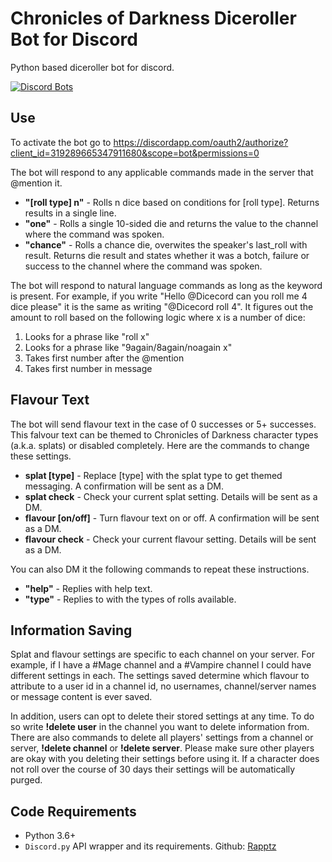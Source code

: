 # Chronicles of Darkness Diceroller Bot for Discord
Python based diceroller bot for discord.

[![Discord Bots](https://discordbots.org/api/widget/319289665347911680.png)](https://discordbots.org/bot/319289665347911680?utm_source=widget)

## Use

To activate the bot go to https://discordapp.com/oauth2/authorize?client_id=319289665347911680&scope=bot&permissions=0

The bot will respond to any applicable commands made in the server that @mention it.

* **"[roll type] n"** - Rolls n dice based on conditions for [roll type]. Returns results in a single line. 
* **"one"** - Rolls a single 10-sided die and returns the value to the channel where the command was spoken.
* **"chance"** - Rolls a chance die, overwites the speaker's last_roll with result. Returns die result and states whether it was a botch, failure or success to the channel where the command was spoken.  

The bot will respond to natural language commands as long as the keyword is present. For example, if you write "Hello @Dicecord can you roll me 4 dice please" it is the same as writing "@Dicecord roll 4".
It figures out the amount to roll based on the following logic where x is a number of dice:
1. Looks for a phrase like "roll x"
2. Looks for a phrase like "9again/8again/noagain x"
3. Takes first number after the @mention
4. Takes first number in message

## Flavour Text
The bot will send flavour text in the case of 0 successes or 5+ successes. This falvour text can be themed to Chronicles of Darkness character types (a.k.a. splats) or disabled completely. Here are the commands to change these settings.
* **splat [type]** - Replace [type] with the splat type to get themed messaging. A confirmation will be sent as a DM.
* **splat check** - Check your current splat setting. Details will be sent as a DM.
* **flavour [on/off]** - Turn flavour text on or off. A confirmation will be sent as a DM.
* **flavour check** - Check your current flavour setting. Details will be sent as a DM.

You can also DM it the following commands to repeat these instructions.
* **"help"** - Replies with help text.  
* **"type"** - Replies to with the types of rolls available.  

## Information Saving
Splat and flavour settings are specific to each channel on your server. For example, if I have a #Mage channel and a #Vampire channel I could have different settings in each. The settings saved determine which flavour to attribute to a user id in a channel id, no usernames, channel/server names or message content is ever saved. 

In addition, users can opt to delete their stored settings at any time. To do so write **!delete user** in the channel you want to delete information from. There are also commands to delete all players' settings from a channel or server, **!delete channel** or **!delete server**. Please make sure other players are okay with you deleting their settings before using it. If a character does not roll over the course of 30 days their settings will be automatically purged.

## Code Requirements
* Python 3.6+
* `Discord.py` API wrapper and its requirements. Github: [Rapptz](https://github.com/Rapptz/discord.py)
